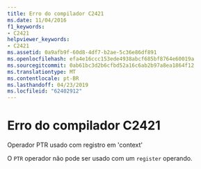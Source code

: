 ```yaml
---
title: Erro do compilador C2421
ms.date: 11/04/2016
f1_keywords:
- C2421
helpviewer_keywords:
- C2421
ms.assetid: 0a9afb9f-60d8-4df7-b2ae-5c36e86df891
ms.openlocfilehash: efa4e16ccc153ede4938abcf685bf8764e60019a
ms.sourcegitcommit: 0ab61bc3d2b6cfbd52a16c6ab2b97a8ea1864f12
ms.translationtype: MT
ms.contentlocale: pt-BR
ms.lasthandoff: 04/23/2019
ms.locfileid: "62402912"
---
```

# <a name="compiler-error-c2421"></a>Erro do compilador C2421

Operador PTR usado com registro em 'context'

O `PTR` operador não pode ser usado com um `register` operando.